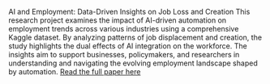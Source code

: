AI and Employment: Data-Driven Insights on Job Loss and Creation
This research project examines the impact of AI-driven automation on employment trends across various industries using a comprehensive Kaggle dataset. By analyzing patterns of job displacement and creation, the study highlights the dual effects of AI integration on the workforce. The insights aim to support businesses, policymakers, and researchers in understanding and navigating the evolving employment landscape shaped by automation.
[Read the full paper here](https://doi.org/10.5281/zenodo.14942712)

